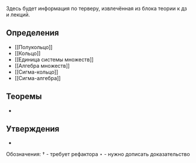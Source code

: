 Здесь будет информация по терверу, извлечённая из блока теории к дз и лекций.

## Определения
- [[Полукольцо]]
- [[Кольцо]]
- [[Единица системы множеств]]
- [[Алгебра множеств]]
- [[Сигма-кольцо]]
- [[Сигма-алгебра]]

## Теоремы
- 

## Утверждения
- 

Обозначения:
$\dagger$ - требует рефактора
$\star$ - нужно дописать доказательство